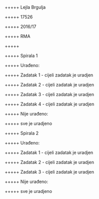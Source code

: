 +++++ Lejla Brgulja

+++++ 17526

+++++ 2016/17

+++++ RMA


+++++


+++++ Spirala 1


+++++ Urađeno: 


+++++ Zadatak 1 - cijeli zadatak je uradjen


+++++ Zadatak 2 - cijeli zadatak je uradjen


+++++ Zadatak 3 - cijeli zadatak je uradjen


+++++ Zadatak 4 - cijeli zadatak je uradjen


+++++ Nije urađeno:


+++++ sve je uradjeno


+++++ Spirala 2


+++++ Urađeno: 


+++++ Zadatak 1 - cijeli zadatak je uradjen


+++++ Zadatak 2 - cijeli zadatak je uradjen


+++++ Zadatak 3 - cijeli zadatak je uradjen


+++++ Nije urađeno:


+++++ sve je uradjeno
